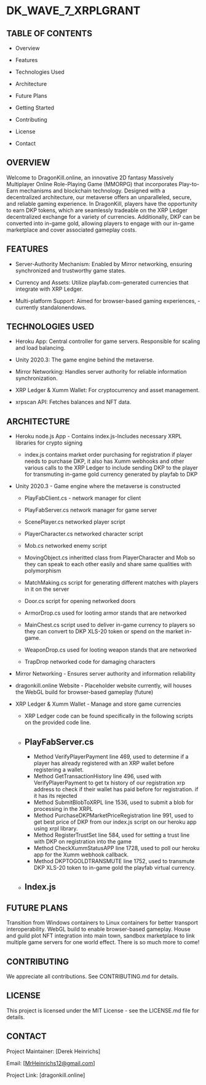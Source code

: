 # DK_WAVE_7_XRPLGRANT
TABLE OF CONTENTS
  -

* Overview

* Features

* Technologies Used

* Architecture

* Future Plans

* Getting Started

* Contributing

* License

* Contact


OVERVIEW
-
Welcome to DragonKill.online, an innovative 2D fantasy Massively Multiplayer Online Role-Playing Game (MMORPG) that incorporates Play-to-Earn mechanisms and blockchain technology. Designed with a decentralized architecture, our metaverse offers an unparalleled, secure, and reliable gaming experience. In DragonKill, players have the opportunity to earn DKP tokens, which are seamlessly tradeable on the XRP Ledger decentralized exchange for a variety of currencies. Additionally, DKP can be converted into in-game gold, allowing players to engage with our in-game marketplace and cover associated gameplay costs.


FEATURES
  -

* Server-Authority Mechanism: Enabled by Mirror networking, ensuring synchronized and trustworthy game states.

* Currency and Assets: Utilize playfab.com-generated currencies that integrate with XRP Ledger.

* Multi-platform Support: Aimed for browser-based gaming experiences, -currently standalonendows.

TECHNOLOGIES USED
-

* Heroku App: Central controller for game servers. Responsible for scaling and load balancing.

* Unity 2020.3: The game engine behind the metaverse.

* Mirror Networking: Handles server authority for reliable information synchronization.

* XRP Ledger & Xumm Wallet: For cryptocurrency and asset management.

* xrpscan API: Fetches balances and NFT data.


ARCHITECTURE
-
* Heroku node.js App - Contains index.js-Includes necessary XRPL libraries for crypto signing 
  
  - index.js contains market order purchasing for registration if player needs to purchase DKP, it also has Xumm webhooks and other various calls to the XRP Ledger to include sending DKP to the player for transmuting in-game gold currency generated by playfab to DKP

* Unity 2020.3 - Game engine where the metaverse is constructed
  
  - PlayFabClient.cs - network manager for client
  
  - PlayFabServer.cs network manager for game server
  
  - ScenePlayer.cs networked player script

  - PlayerCharacter.cs networked character script

  - Mob.cs networked enemy script

  - MovingObject.cs inheritted class from PlayerCharacter and Mob so they can speak to each other easily and share same qualities with polymorphism

  - MatchMaking.cs script for generating different matches with players in it on the server

  - Door.cs script for opening networked doors

  - ArmorDrop.cs used for looting armor stands that are networked

  - MainChest.cs script used to deliver in-game currency to players so they can convert to DKP XLS-20 token or spend on the market in-game.

  - WeaponDrop.cs used for looting weapon stands that are networked

  - TrapDrop networked code for damaging characters

* Mirror Networking - Ensures server authority and information reliability

* dragonkill.online Website - Placeholder website currently, will houses the WebGL build for browser-based gameplay (future)

* XRP Ledger & Xumm Wallet - Manage and store game currencies

  - XRP Ledger code can be found specifically in the following scripts on the provided code line. 
  - PlayFabServer.cs 
    -
    - Method VerifyPlayerPayment line 469, used to determine if a player has already registered with an XRP wallet before registering a wallet. 
    - Method GetTransactionHistory line 496, used with VerifyPlayerPayment to get tx history of our registration xrp address to check if their wallet has paid before for registration. if it has its rejected
    - Method SubmitBlobToXRPL line 1536, used to submit a blob for processing in the XRPL
    - Method PurchaseDKPMarketPriceRegistration line 991, used to get best price of DKP from our index.js script on our heroku app using xrpl library.
    - Method RegisterTrustSet line 584, used for setting a trust line with DKP on registration into the game
    - Method CheckXummStatusAPP line 1728, used to poll our heroku app for the Xumm webhook callback. 
    - Method DKPTOGOLDTRANSMUTE line 1752, used to transmute DKP XLS-20 token to in-game gold the playfab virtual currency. 
  - Index.js
    - 
  


FUTURE PLANS
-
Transition from Windows containers to Linux containers for better transport interoperability.
WebGL build to enable browser-based gameplay. House and guild plot NFT integration into main town, sandbox marketplace to link multiple game servers for one world effect. There is so much more to come!


CONTRIBUTING
-
We appreciate all contributions. See CONTRIBUTING.md for details.


LICENSE
-
This project is licensed under the MIT License - see the LICENSE.md file for details.


CONTACT
-
Project Maintainer: [Derek Heinrichs]

Email: [MrHeinrichs12@gmail.com]

Project Link: [dragonkill.online]
